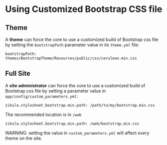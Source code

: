 Using Customized Bootstrap CSS file
===================================

Theme
-----

A **theme** can force the core to use a customized build of Bootstrap css file by setting the 
`bootstrapPath` parameter value in its `theme.yml` file:

    bootstrapPath: themes/BootstrapTheme/Resources/public/css/cerulean.min.css


Full Site
---------

A **site administrator** can force the core to use a customized build of Bootstrap css file by setting a parameter
value in `app/config/custom_parameters.yml`:

    zikula.stylesheet.bootstrap.min.path: /path/to/my/bootstrap.min.css

The recommended location is in `/web`

    zikula.stylesheet.bootstrap.min.path: /web/bootstrap.min.css

WARNING: setting the value in `custom_parameters.yml` will affect *every* theme on the site.
